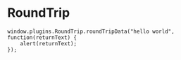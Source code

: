 # RoundTrip
    window.plugins.RoundTrip.roundTripData("hello world", function(returnText) {
        alert(returnText);
    });
